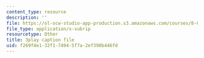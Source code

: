 ```yaml
---
content_type: resource
description: ''
file: https://ol-ocw-studio-app-production.s3.amazonaws.com/courses/8-01sc-classical-mechanics-fall-2016/f269f4e132f174945f7a2ef390b446fd_jOPA3XY-V3U.srt
file_type: application/x-subrip
resourcetype: Other
title: 3play caption file
uid: f269f4e1-32f1-7494-5f7a-2ef390b446fd
---
```

